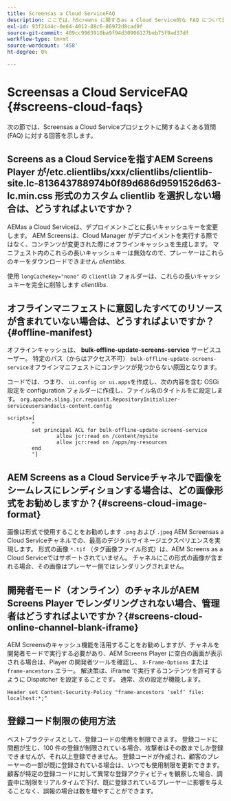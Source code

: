 ```yaml
---
title: Screensas a Cloud ServiceFAQ
description: ここでは、hScreens に関するas a Cloud Service的な FAQ について説明します。
exl-id: 93f2144c-0e64-4012-88c6-86972d8cad9f
source-git-commit: 489cc9963910ba9f94d30906127beb75f9ad37df
workflow-type: tm+mt
source-wordcount: '458'
ht-degree: 0%

---
```


# Screensas a Cloud ServiceFAQ {#screens-cloud-faqs}

次の節では、Screensas a Cloud Serviceプロジェクトに関するよくある質問 (FAQ) に対する回答を示します。

## Screens as a Cloud Serviceを指すAEM Screens Player が/etc.clientlibs/xxx/clientlibs/clientlib-site.lc-813643788974b0f89d686d9591526d63-lc.min.css 形式のカスタム clientlib を選択しない場合は、どうすればよいですか？

AEMas a Cloud Serviceは、デプロイメントごとに長いキャッシュキーを変更します。 AEM Screensは、Cloud Manager がデプロイメントを実行する際ではなく、コンテンツが変更された際にオフラインキャッシュを生成します。 マニフェスト内のこれらの長いキャッシュキーは無効なので、プレーヤーはこれらのキーをダウンロードできません *clientlibs*.

使用 `longCacheKey="none"` の `clientlib` フォルダーは、これらの長いキャッシュキーを完全に削除します *clientlibs*.


## オフラインマニフェストに意図したすべてのリソースが含まれていない場合は、どうすればよいですか？ {#offline-manifest}

オフラインキャッシュは、 **bulk-offline-update-screens-service** サービスユーザー。 特定のパス（からはアクセス不可） `bulk-offline-update-screens-service`オフラインマニフェストにコンテンツが見つからない原因となります。

コードでは、つまり、 `ui.config or ui.apps`を作成し、次の内容を含む OSGi 設定を configuration フォルダーに作成し、ファイル名のタイトルをに設定します。 `org.apache.sling.jcr.repoinit.RepositoryInitializer-serviceusersandacls-content.config`

```
scripts=[
        "
        set principal ACL for bulk-offline-update-screens-service
                allow jcr:read on /content/mysite
                allow jcr:read on /apps/my-resources
        end
        "] 
```

## AEM Screens as a Cloud Serviceチャネルで画像をシームレスにレンディションする場合は、どの画像形式をお勧めしますか？{#screens-cloud-image-format}

画像は形式で使用することをお勧めします `.png` および `.jpeg` AEM Screensas a Cloud Serviceチャネルでの、最高のデジタルサイネージエクスペリエンスを実現します。
形式の画像 `*.tif` （タグ画像ファイル形式）は、AEM Screens as a Cloud Serviceではサポートされていません。 チャネルにこの形式の画像が含まれる場合、その画像はプレーヤー側ではレンダリングされません。

## 開発者モード（オンライン）のチャネルがAEM Screens Player でレンダリングされない場合、管理者はどうすればよいですか？{#screens-cloud-online-channel-blank-iframe}

AEM Screensのキャッシュ機能を活用することをお勧めしますが、チャネルを開発者モードで実行する必要があり、AEM Screens Player に空白の画面が表示される場合は、Player の開発者ツールを確認し、 `X-Frame-Options` または `frame-ancestors` エラー。 解決策は、iFrame で実行するコンテンツを許可するように Dispatcher を設定することです。 通常、次の設定が機能します。

```
Header set Content-Security-Policy "frame-ancestors ‘self’ file: localhost:*;"
```

## 登録コード制限の使用方法

ベストプラクティスとして、登録コードの使用を制限できます。 登録コードに問題が生じ、100 件の登録が制限されている場合、攻撃者はその数までしか登録できませんが、それ以上登録できません。 登録コードが作成され、顧客のプレーヤーの一部が既に登録されている場合は、いつでも使用制限を更新できます。 顧客が特定の登録コードに対して異常な登録アクティビティを観察した場合、調査中に制限をリアルタイムで下げ、既に登録されているプレーヤーに影響を与えることなく、誤報の場合は数を増やすことができます。